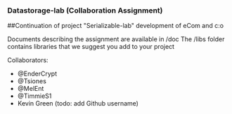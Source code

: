 ### Datastorage-lab (Collaboration Assignment)
##Continuation of project "Serializable-lab" development of eCom and c:o

Documents describing the assignment are available in /doc
The /libs folder contains libraries that we suggest you add to your project

Collaborators:
- @EnderCrypt
- @Tsiones
- @MelEnt
- @TimmieS1
- Kevin Green (todo: add Github username)